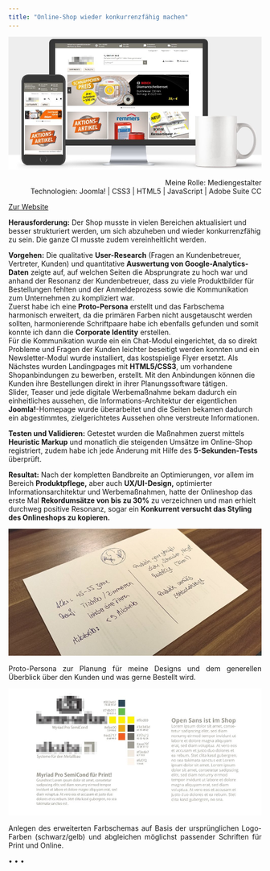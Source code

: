 ```yaml
---
title: "Online-Shop wieder konkurrenzfähig machen"
---
```


![Online-Shop von K + S](../images/KS-ShopMockup.jpg)

<p style="font-size: var(--fs-small-text);text-align: right;">Meine Rolle: Mediengestalter<br/>Technologien: Joomla! | CSS3 | HTML5 | JavaScript | Adobe Suite CC</p>

[Zur Website](https://shop.ks-info.com/shop.php)

**Herausforderung:** Der Shop musste in vielen Bereichen aktualisiert und besser strukturiert werden, um sich abzuheben und wieder konkurrenzfähig zu sein. Die ganze CI musste zudem vereinheitlicht werden.

**Vorgehen:** Die qualitative **User-Research** (Fragen an Kundenbetreuer, Vertreter, Kunden) und quantitative **Auswertung von Google-Analytics-Daten** zeigte auf, auf welchen Seiten die Absprungrate zu hoch war und anhand der Resonanz der Kundenbetreuer, dass zu viele Produktbilder für Bestellungen fehlten und der Anmeldeprozess sowie die Kommunikation zum Unternehmen zu kompliziert war.<br/>
Zuerst habe ich eine **Proto-Persona** erstellt und das Farbschema harmonisch erweitert, da die primären Farben nicht ausgetauscht werden sollten, harmonierende Schriftpaare habe ich ebenfalls gefunden und somit konnte ich dann die **Corporate Identity** erstellen.<br/>
Für die Kommunikation wurde ein ein Chat-Modul eingerichtet, da so direkt Probleme und Fragen der Kunden leichter beseitigt werden konnten und ein Newsletter-Modul wurde installiert, das kostspielige Flyer ersetzt. Als Nächstes wurden Landingpages mit **HTML5/CSS3**, um vorhandene Shopanbindungen zu bewerben, erstellt. Mit den Anbindungen können die Kunden ihre Bestellungen direkt in ihrer Planungssoftware tätigen.<br/>
Slider, Teaser und jede digitale Werbemaßnahme bekam dadurch ein einheitliches aussehen, die Informations-Architektur der eigentlichen **Joomla!**-Homepage wurde überarbeitet und die Seiten bekamen dadurch ein abgestimmtes, zielgerichtetes Aussehen ohne verstreute Informationen.<br/>

**Testen und Validieren:** Getestet wurden die Maßnahmen zuerst mittels **Heuristic Markup** und monatlich die steigenden Umsätze im Online-Shop registriert, zudem habe ich jede Änderung mit Hilfe des **5-Sekunden-Tests** überprüft.

**Resultat:** Nach der kompletten Bandbreite an Optimierungen, vor allem im Bereich **Produktpflege,** aber auch **UX/UI-Design,** optimierter Informationsarchitektur und Werbemaßnahmen, hatte der Onlineshop das erste Mal **Rekordumsätze von bis zu 30%** zu verzeichnen und man erhielt durchweg positive Resonanz, sogar ein **Konkurrent versucht das Styling des Onlineshops zu kopieren.**

![Proto-Persona für den generellen Kundenstamm](../images/ProtopersonaKS.jpg)

<p style="font-size: var(--fs-small-text);text-align: justify;">Proto-Persona zur Planung für meine Designs und dem generellen Überblick über den Kunden und was gerne Bestellt wird.</p>

![CCorporate Identity des Online-Shops](../images/KS-CI.jpg)

<p style="font-size: var(--fs-small-text);text-align: justify;">Anlegen des erweiterten Farbschemas auf Basis der ursprünglichen Logo-Farben (schwarz/gelb) und abgleichen möglichst passender Schriften für Print und Online.</p>

<p>&bull; &bull; &bull;</p>
